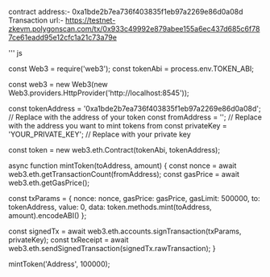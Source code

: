 contract address:- 0xa1bde2b7ea736f403835f1eb97a2269e86d0a08d
Transaction url:- https://testnet-zkevm.polygonscan.com/tx/0x933c49992e879abee155a6ec437d685c6f787ce61eadd95e12cfc1a21c73a79e

''' js

const Web3 = require('web3');
const tokenAbi = process.env.TOKEN_ABI;

const web3 = new Web3(new Web3.providers.HttpProvider('http://localhost:8545'));

const tokenAddress = '0xa1bde2b7ea736f403835f1eb97a2269e86d0a08d'; // Replace with the address of your token
const fromAddress = ''; // Replace with the address you want to mint tokens from
const privateKey = 'YOUR_PRIVATE_KEY'; // Replace with your private key

const token = new web3.eth.Contract(tokenAbi, tokenAddress);

async function mintToken(toAddress, amount) {
  const nonce = await web3.eth.getTransactionCount(fromAddress);
  const gasPrice = await web3.eth.getGasPrice();

  const txParams = {
    nonce: nonce,
    gasPrice: gasPrice,
    gasLimit: 500000,
    to: tokenAddress,
    value: 0,
    data: token.methods.mint(toAddress, amount).encodeABI()
  };

  const signedTx = await web3.eth.accounts.signTransaction(txParams, privateKey);
  const txReceipt = await web3.eth.sendSignedTransaction(signedTx.rawTransaction);
}

mintToken('Address', 100000);
